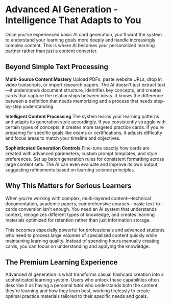 # Advanced AI Generation - Intelligence That Adapts to You

Once you've experienced basic AI card generation, you'll want the system to understand your learning goals more deeply and handle increasingly complex content. This is where AI becomes your personalized learning partner rather than just a content converter.

## Beyond Simple Text Processing

**Multi-Source Content Mastery**
Upload PDFs, paste website URLs, drop in video transcripts, or import research papers. The AI doesn't just extract text—it understands document structure, identifies key concepts, and creates cards that capture the relationships between ideas. It knows the difference between a definition that needs memorizing and a process that needs step-by-step understanding.

**Intelligent Content Processing**
The system learns your learning patterns and adapts its generation style accordingly. If you consistently struggle with certain types of concepts, it creates more targeted practice cards. If you're preparing for specific goals like exams or certifications, it adjusts difficulty and focus areas to match your timeline and objectives.

**Sophisticated Generation Controls**
Fine-tune exactly how cards are created with advanced parameters, custom prompt templates, and style preferences. Set up batch generation rules for consistent formatting across large content sets. The AI can even evaluate and improve its own output, suggesting refinements based on learning science principles.

## Why This Matters for Serious Learners

When you're working with complex, multi-layered content—technical documentation, academic papers, comprehensive courses—basic text-to-cards conversion isn't enough. You need an AI system that understands context, recognizes different types of knowledge, and creates learning materials optimized for retention rather than just information storage.

This becomes especially powerful for professionals and advanced students who need to process large volumes of specialized content quickly while maintaining learning quality. Instead of spending hours manually creating cards, you can focus on understanding and applying the knowledge.

## The Premium Learning Experience

Advanced AI generation is what transforms casual flashcard creation into a sophisticated learning system. Users who unlock these capabilities often describe it as having a personal tutor who understands both the content they're learning and how they learn best, working tirelessly to create optimal practice materials tailored to their specific needs and goals.